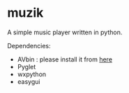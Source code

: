 muzik
=====

A simple music player written in python.

Dependencies:

+ AVbin  : please install it from [here](https://code.google.com/p/avbin/)
+ Pyglet
+ wxpython
+ easygui
